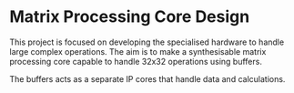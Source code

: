 # Matrix Processing Core Design 

This project is focused on developing the specialised hardware to handle large complex operations. The aim is to make a synthesisable matrix processing core capable to handle 32x32 operations using buffers. 

The buffers acts as a separate IP cores that handle data and calculations. 

